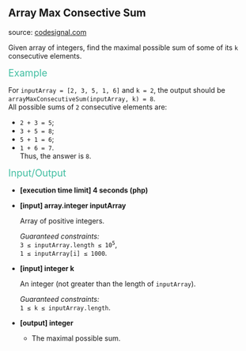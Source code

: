 <h2>Array Max Consective Sum</h2>
<p>source: <a href="https://www.codesignal.com/">codesignal.com</a>
<div><p>Given array of integers, find the maximal possible sum of some of its <code>k</code> consecutive elements.</p>
<p><span style="color:#44BFA3;font-size:1.4em">Example</span></p>
<p>For <code>inputArray = [2, 3, 5, 1, 6]</code> and <code>k = 2</code>, the output should be<br>
<code>arrayMaxConsecutiveSum(inputArray, k) = 8</code>.<br>
All possible sums of <code>2</code> consecutive elements are:</p>
<ul>
<li><code>2 + 3 = 5</code>;</li>
<li><code>3 + 5 = 8</code>;</li>
<li><code>5 + 1 = 6</code>;</li>
<li><code>1 + 6 = 7</code>.<br>
Thus, the answer is <code>8</code>.</li>
</ul>
<p><span style="color:#44BFA3;font-size:1.4em">Input/Output</span></p>
<ul>
<li>
<p><strong>[execution time limit] 4 seconds (php)</strong></p>
</li>
<li>
<p><strong>[input] array.integer inputArray</strong></p>
<p>Array of positive integers.</p>
<p><em>Guaranteed constraints:</em><br>
<code>3 ≤ inputArray.length ≤ 10<sup>5</sup></code>,<br>
<code>1 ≤ inputArray[i] ≤ 1000</code>.</p>
</li>
<li>
<p><strong>[input] integer k</strong></p>
<p>An integer (not greater than the length of <code>inputArray</code>).</p>
<p><em>Guaranteed constraints:</em><br>
<code>1 ≤ k ≤ inputArray.length</code>.</p>
</li>
<li>
<p><strong>[output] integer</strong></p>
<ul>
<li>The maximal possible sum.</li>
</ul>
</li>
</ul>
</div>